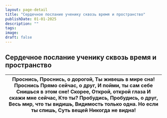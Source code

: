 ```yaml
---
layout: page-detail
title: "Сердечное послание ученику сквозь время и пространство"
publishDate: 01-01-2025
description: ""
tags:
image:
draft: false
---
```


## Сердечное послание ученику сквозь время и пространство
| Проснись,  Проснись, о дорогой, Ты живешь в мире сна!  Проснись  Прямо сейчас, о друг,  И пойми, ты сам себе  Снишься в этом сне!  Скорее,  Открой, открой глаза  И скажи мне сейчас,  Кто ты? Пробудись,  Пробудись, о друг,  Весь мир, что ты видишь,  Видимость только одна.  Но если ты спишь,  Суть вещей  Никогда не видна! |
| --------------------------------------------------------------------------------------------------------------------------------------------------------------------------------------------------------------------------------------------------------------------------------------------------------------------------------- |
  
  

